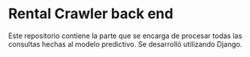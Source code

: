 # Rental Crawler back end
Este repositorio contiene la parte que se encarga de procesar todas las consultas hechas al modelo predictivo. Se desarrolló utilizando Django.
